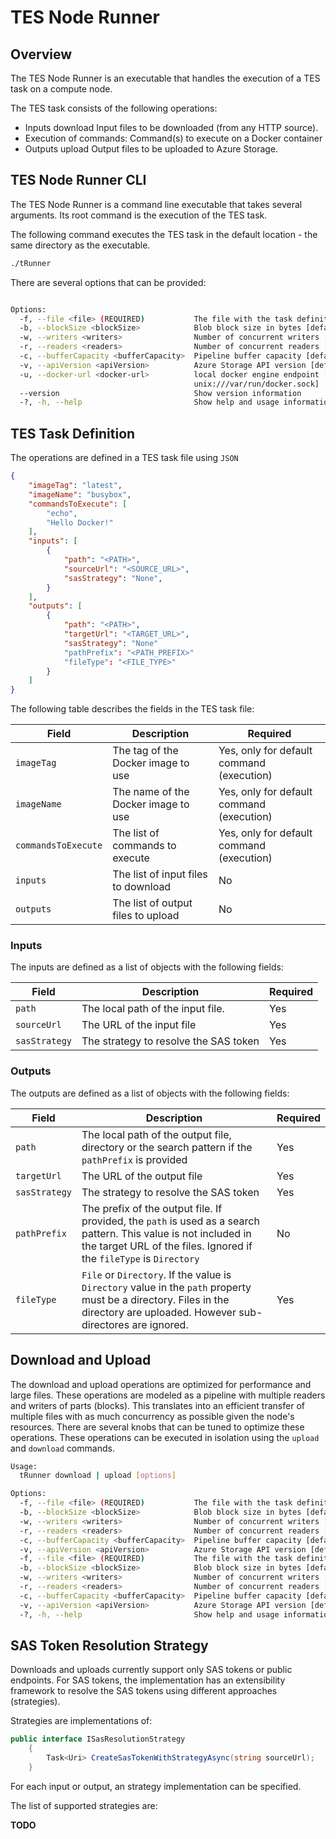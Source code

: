 ﻿# TES Node Runner

## Overview

The TES Node Runner is an executable that handles the execution of a TES task on a compute node.

The TES task consists of the following operations:

- Inputs download Input files to be downloaded (from any HTTP source).
- Execution of commands: Command(s) to execute on a Docker container 
- Outputs upload Output files to be uploaded to Azure Storage.

## TES Node Runner CLI

The TES Node Runner is a command line executable that takes several arguments. Its root command is the execution of the TES task.

The following command executes the TES task in the default location - the same directory as the executable. 

```bash
./tRunner
```

There are several options that can be provided:

```bash

Options:
  -f, --file <file> (REQUIRED)           The file with the task definition [default: TesTask.json]
  -b, --blockSize <blockSize>            Blob block size in bytes [default: 10485760]
  -w, --writers <writers>                Number of concurrent writers [default: 10]
  -r, --readers <readers>                Number of concurrent readers [default: 10]
  -c, --bufferCapacity <bufferCapacity>  Pipeline buffer capacity [default: 10]
  -v, --apiVersion <apiVersion>          Azure Storage API version [default: 2020-10-02]
  -u, --docker-url <docker-url>          local docker engine endpoint [default:
                                         unix:///var/run/docker.sock]
  --version                              Show version information
  -?, -h, --help                         Show help and usage information
```

## TES Task Definition

The operations are defined in a TES task file using ``JSON`` 

```json
{
    "imageTag": "latest",
    "imageName": "busybox",
    "commandsToExecute": [
        "echo",
        "Hello Docker!"
    ],
    "inputs": [
        {
            "path": "<PATH>",
            "sourceUrl": "<SOURCE_URL>",
            "sasStrategy": "None",
        }
    ],
    "outputs": [
        {
            "path": "<PATH>",
            "targetUrl": "<TARGET_URL>",
            "sasStrategy": "None"
            "pathPrefix": "<PATH_PREFIX>"
            "fileType": "<FILE_TYPE>"
        }
    ]
}
```

The following table describes the fields in the TES task file:

| Field | Description | Required |
| --- | --- | --- |
| `imageTag` | The tag of the Docker image to use | Yes, only for default command (execution) |
| `imageName` | The name of the Docker image to use | Yes, only for default command (execution) |
| `commandsToExecute` | The list of commands to execute | Yes, only for default command (execution) |
| `inputs` | The list of input files to download | No |
| `outputs` | The list of output files to upload | No |

### Inputs

The inputs are defined as a list of objects with the following fields:

| Field | Description | Required |
| --- | --- | --- |
| `path` | The local path of the input file.  | Yes |
| `sourceUrl` | The URL of the input file | Yes |
| `sasStrategy` | The strategy to resolve the SAS token | Yes |

### Outputs

The outputs are defined as a list of objects with the following fields:

| Field | Description | Required |
| --- | --- | --- |
| `path` | The local path of the output file, directory or the search pattern if the `pathPrefix` is provided  | Yes |
| `targetUrl` | The URL of the output file | Yes |
| `sasStrategy` | The strategy to resolve the SAS token | Yes |
| `pathPrefix` | The prefix of the output file. If provided, the `path` is used as a search pattern. This value is not included in the target URL of the files. Ignored if the `fileType` is `Directory` | No |
| `fileType` | `File` or `Directory`. If the value is `Directory` value in the `path` property must be a directory. Files in the directory are uploaded. However sub-directores are ignored. | Yes |

## Download and Upload

The download and upload operations are optimized for performance and large files. These operations are modeled as a pipeline with multiple readers and writers of parts (blocks). This translates into an efficient transfer of multiple files with as much concurrency as possible given the node's resources. There are several knobs that can be tuned to optimize these operations. These operations can be executed in isolation using the `upload` and `download` commands. 

```bash
Usage:
  tRunner download | upload [options]

Options:
  -f, --file <file> (REQUIRED)           The file with the task definition [default: TesTask.json]
  -b, --blockSize <blockSize>            Blob block size in bytes [default: 10485760]
  -w, --writers <writers>                Number of concurrent writers [default: 10]
  -r, --readers <readers>                Number of concurrent readers [default: 10]
  -c, --bufferCapacity <bufferCapacity>  Pipeline buffer capacity [default: 10]
  -v, --apiVersion <apiVersion>          Azure Storage API version [default: 2020-10-02]
  -f, --file <file> (REQUIRED)           The file with the task definition [default: TesTask.json]
  -b, --blockSize <blockSize>            Blob block size in bytes [default: 10485760]
  -w, --writers <writers>                Number of concurrent writers [default: 10]
  -r, --readers <readers>                Number of concurrent readers [default: 10]
  -c, --bufferCapacity <bufferCapacity>  Pipeline buffer capacity [default: 10]
  -v, --apiVersion <apiVersion>          Azure Storage API version [default: 2020-10-02]
  -?, -h, --help                         Show help and usage information
```

## SAS Token Resolution Strategy 

Downloads and uploads currently support only SAS tokens or public endpoints. For SAS tokens, the implementation has an extensibility framework to resolve the SAS tokens using different approaches (strategies). 

Strategies are implementations of:

```c#
public interface ISasResolutionStrategy
    {
        Task<Uri> CreateSasTokenWithStrategyAsync(string sourceUrl);
    }
```

For each input or output, an strategy implementation can be specified. 

The list of supported strategies are:

**TODO**


